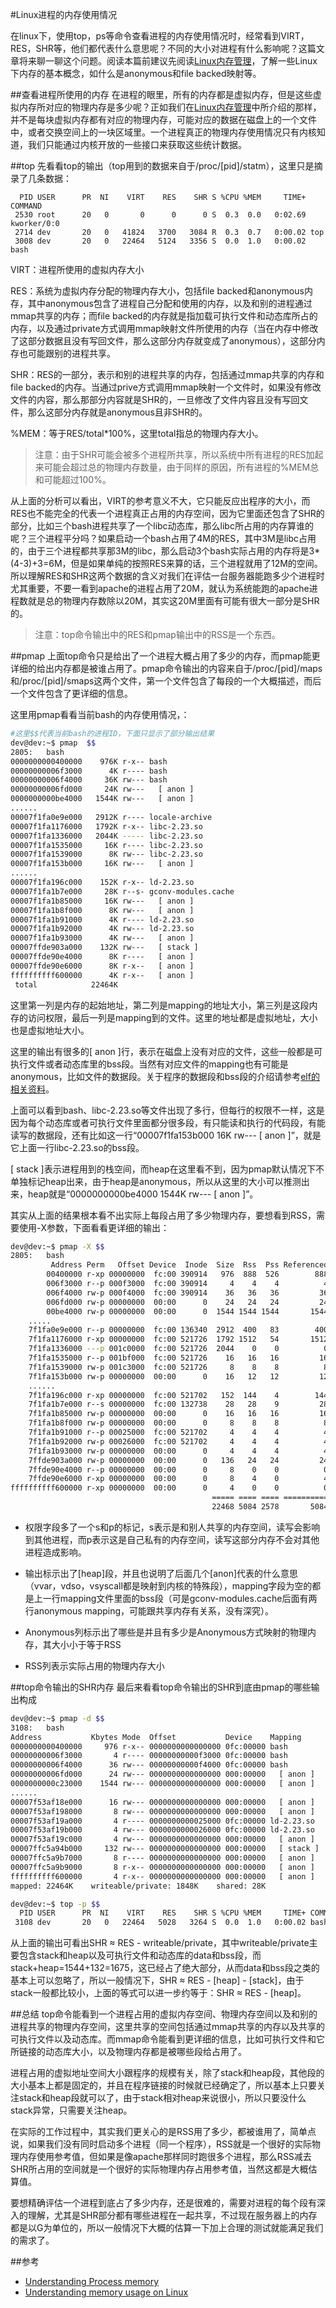 #Linux进程的内存使用情况

在linux下，使用top，ps等命令查看进程的内存使用情况时，经常看到VIRT，RES，SHR等，他们都代表什么意思呢？不同的大小对进程有什么影响呢？这篇文章将来聊一聊这个问题。阅读本篇前建议先阅读[Linux内存管理](https://segmentfault.com/a/1190000008125006)，了解一些Linux下内存的基本概念，如什么是anonymous和file backed映射等。

##查看进程所使用的内存
在进程的眼里，所有的内存都是虚拟内存，但是这些虚拟内存所对应的物理内存是多少呢？正如我们在[Linux内存管理](https://segmentfault.com/a/1190000008125006)中所介绍的那样，并不是每块虚拟内存都有对应的物理内存，可能对应的数据在磁盘上的一个文件中，或者交换空间上的一块区域里。一个进程真正的物理内存使用情况只有内核知道，我们只能通过内核开放的一些接口来获取这些统计数据。

##top
先看看top的输出（top用到的数据来自于/proc/[pid]/statm），这里只是摘录了几条数据：
```
  PID USER      PR  NI    VIRT    RES    SHR S %CPU %MEM     TIME+ COMMAND
 2530 root      20   0       0      0      0 S  0.3  0.0   0:02.69 kworker/0:0
 2714 dev       20   0   41824   3700   3084 R  0.3  0.7   0:00.02 top
 3008 dev       20   0   22464   5124   3356 S  0.0  1.0   0:00.02 bash
```

VIRT：进程所使用的虚拟内存大小

RES：系统为虚拟内存分配的物理内存大小，包括file backed和anonymous内存，其中anonymous包含了进程自己分配和使用的内存，以及和别的进程通过mmap共享的内存；而file backed的内存就是指加载可执行文件和动态库所占的内存，以及通过private方式调用mmap映射文件所使用的内存（当在内存中修改了这部分数据且没有写回文件，那么这部分内存就变成了anonymous），这部分内存也可能跟别的进程共享。

SHR：RES的一部分，表示和别的进程共享的内存，包括通过mmap共享的内存和file backed的内存。当通过prive方式调用mmap映射一个文件时，如果没有修改文件的内容，那么那部分内容就是SHR的，一旦修改了文件内容且没有写回文件，那么这部分内存就是anonymous且非SHR的。

%MEM：等于RES/total*100%，这里total指总的物理内存大小。

>注意：由于SHR可能会被多个进程所共享，所以系统中所有进程的RES加起来可能会超过总的物理内存数量，由于同样的原因，所有进程的%MEM总和可能超过100%。

从上面的分析可以看出，VIRT的参考意义不大，它只能反应出程序的大小，而RES也不能完全的代表一个进程真正占用的内存空间，因为它里面还包含了SHR的部分，比如三个bash进程共享了一个libc动态库，那么libc所占用的内存算谁的呢？三个进程平分吗？如果启动一个bash占用了4M的RES，其中3M是libc占用的，由于三个进程都共享那3M的libc，那么启动3个bash实际占用的内存将是3*(4-3)+3=6M，但是如果单纯的按照RES来算的话，三个进程就用了12M的空间。所以理解RES和SHR这两个数据的含义对我们在评估一台服务器能跑多少个进程时尤其重要，不要一看到apache的进程占用了20M，就认为系统能跑的apache进程数就是总的物理内存数除以20M，其实这20M里面有可能有很大一部分是SHR的。

>注意：top命令输出中的RES和pmap输出中的RSS是一个东西。

##pmap
上面top命令只是给出了一个进程大概占用了多少的内存，而pmap能更详细的给出内存都是被谁占用了。pmap命令输出的内容来自于/proc/[pid]/maps和/proc/[pid]/smaps这两个文件，第一个文件包含了每段的一个大概描述，而后一个文件包含了更详细的信息。

这里用pmap看看当前bash的内存使用情况，：
```bash
#这里$$代表当前bash的进程ID，下面只显示了部分输出结果
dev@dev:~$ pmap  $$
2805:   bash
0000000000400000    976K r-x-- bash
00000000006f3000      4K r---- bash
00000000006f4000     36K rw--- bash
00000000006fd000     24K rw---   [ anon ]
0000000000be4000   1544K rw---   [ anon ]
......
00007f1fa0e9e000   2912K r---- locale-archive
00007f1fa1176000   1792K r-x-- libc-2.23.so
00007f1fa1336000   2044K ----- libc-2.23.so
00007f1fa1535000     16K r---- libc-2.23.so
00007f1fa1539000      8K rw--- libc-2.23.so
00007f1fa153b000     16K rw---   [ anon ]
......
00007f1fa196c000    152K r-x-- ld-2.23.so
00007f1fa1b7e000     28K r--s- gconv-modules.cache
00007f1fa1b85000     16K rw---   [ anon ]
00007f1fa1b8f000      8K rw---   [ anon ]
00007f1fa1b91000      4K r---- ld-2.23.so
00007f1fa1b92000      4K rw--- ld-2.23.so
00007f1fa1b93000      4K rw---   [ anon ]
00007ffde903a000    132K rw---   [ stack ]
00007ffde90e4000      8K r----   [ anon ]
00007ffde90e6000      8K r-x--   [ anon ]
ffffffffff600000      4K r-x--   [ anon ]
 total            22464K
```

这里第一列是内存的起始地址，第二列是mapping的地址大小，第三列是这段内存的访问权限，最后一列是mapping到的文件。这里的地址都是虚拟地址，大小也是虚拟地址大小。

这里的输出有很多的[ anon ]行，表示在磁盘上没有对应的文件，这些一般都是可执行文件或者动态库里的bss段。当然有对应文件的mapping也有可能是anonymous，比如文件的数据段。关于程序的数据段和bss段的介绍请参考[elf的相关资料](http://man7.org/linux/man-pages/man5/elf.5.html)。

上面可以看到bash、libc-2.23.so等文件出现了多行，但每行的权限不一样，这是因为每个动态库或者可执行文件里面都分很多段，有只能读和执行的代码段，有能读写的数据段，还有比如这一行“00007f1fa153b000     16K rw---   [ anon ]”，就是它上面一行libc-2.23.so的bss段。

[ stack ]表示进程用到的栈空间，而heap在这里看不到，因为pmap默认情况下不单独标记heap出来，由于heap是anonymous，所以从这里的大小可以推测出来，heap就是“0000000000be4000   1544K rw---   [ anon ]”。

其实从上面的结果根本看不出实际上每段占用了多少物理内存，要想看到RSS，需要使用-X参数，下面看看更详细的输出：
```bash
dev@dev:~$ pmap -X $$
2805:   bash
         Address Perm   Offset Device  Inode  Size  Rss  Pss Referenced Anonymous Shared_Hugetlb Private_Hugetlb Swap SwapPss Locked Mapping
        00400000 r-xp 00000000  fc:00 390914   976  888  526        888         0              0               0    0       0      0 bash
        006f3000 r--p 000f3000  fc:00 390914     4    4    4          4         4              0               0    0       0      0 bash
        006f4000 rw-p 000f4000  fc:00 390914    36   36   36         36        36              0               0    0       0      0 bash
        006fd000 rw-p 00000000  00:00      0    24   24   24         24        24              0               0    0       0      0
        00be4000 rw-p 00000000  00:00      0  1544 1544 1544       1544      1544              0               0    0       0      0 [heap]
    .....
    7f1fa0e9e000 r--p 00000000  fc:00 136340  2912  400   83        400         0              0               0    0       0      0 locale-archive
    7f1fa1176000 r-xp 00000000  fc:00 521726  1792 1512   54       1512         0              0               0    0       0      0 libc-2.23.so
    7f1fa1336000 ---p 001c0000  fc:00 521726  2044    0    0          0         0              0               0    0       0      0 libc-2.23.so
    7f1fa1535000 r--p 001bf000  fc:00 521726    16   16   16         16        16              0               0    0       0      0 libc-2.23.so
    7f1fa1539000 rw-p 001c3000  fc:00 521726     8    8    8          8         8              0               0    0       0      0 libc-2.23.so
    7f1fa153b000 rw-p 00000000  00:00      0    16   12   12         12        12              0               0    0       0      0
    ......
    7f1fa196c000 r-xp 00000000  fc:00 521702   152  144    4        144         0              0               0    0       0      0 ld-2.23.so
    7f1fa1b7e000 r--s 00000000  fc:00 132738    28   28    9         28         0              0               0    0       0      0 gconv-modules.cache
    7f1fa1b85000 rw-p 00000000  00:00      0    16   16   16         16        16              0               0    0       0      0
    7f1fa1b8f000 rw-p 00000000  00:00      0     8    8    8          8         8              0               0    0       0      0
    7f1fa1b91000 r--p 00025000  fc:00 521702     4    4    4          4         4              0               0    0       0      0 ld-2.23.so
    7f1fa1b92000 rw-p 00026000  fc:00 521702     4    4    4          4         4              0               0    0       0      0 ld-2.23.so
    7f1fa1b93000 rw-p 00000000  00:00      0     4    4    4          4         4              0               0    0       0      0
    7ffde903a000 rw-p 00000000  00:00      0   136   24   24         24        24              0               0    0       0      0 [stack]
    7ffde90e4000 r--p 00000000  00:00      0     8    0    0          0         0              0               0    0       0      0 [vvar]
    7ffde90e6000 r-xp 00000000  00:00      0     8    4    0          4         0              0               0    0       0      0 [vdso]
ffffffffff600000 r-xp 00000000  00:00      0     4    0    0          0         0              0               0    0       0      0 [vsyscall]
                                             ===== ==== ==== ========== ========= ============== =============== ==== ======= ======
                                             22468 5084 2578       5084      1764              0               0    0       0      0 KB
```

* 权限字段多了一个s和p的标记，s表示是和别人共享的内存空间，读写会影响到其他进程，而p表示这是自己私有的内存空间，读写这部分内存不会对其他进程造成影响。

* 输出标示出了[heap]段，并且也说明了后面几个[anon]代表的什么意思（vvar，vdso，vsyscall都是映射到内核的特殊段），mapping字段为空的都是上一行mapping文件里面的bss段（可是gconv-modules.cache后面有两行anonymous mapping，可能跟共享内存有关系，没有深究）。

* Anonymous列标示出了哪些是并且有多少是Anonymous方式映射的物理内存，其大小小于等于RSS

* RSS列表示实际占用的物理内存大小

##top命令输出的SHR内存
最后来看看top命令输出的SHR到底由pmap的哪些输出构成
```bash
dev@dev:~$ pmap -d $$
3108:   bash
Address           Kbytes Mode  Offset           Device    Mapping
0000000000400000     976 r-x-- 0000000000000000 0fc:00000 bash
00000000006f3000       4 r---- 00000000000f3000 0fc:00000 bash
00000000006f4000      36 rw--- 00000000000f4000 0fc:00000 bash
00000000006fd000      24 rw--- 0000000000000000 000:00000   [ anon ]
0000000000c23000    1544 rw--- 0000000000000000 000:00000   [ anon ]
......
00007f53af18e000      16 rw--- 0000000000000000 000:00000   [ anon ]
00007f53af198000       8 rw--- 0000000000000000 000:00000   [ anon ]
00007f53af19a000       4 r---- 0000000000025000 0fc:00000 ld-2.23.so
00007f53af19b000       4 rw--- 0000000000026000 0fc:00000 ld-2.23.so
00007f53af19c000       4 rw--- 0000000000000000 000:00000   [ anon ]
00007ffc5a94b000     132 rw--- 0000000000000000 000:00000   [ stack ]
00007ffc5a9b7000       8 r---- 0000000000000000 000:00000   [ anon ]
00007ffc5a9b9000       8 r-x-- 0000000000000000 000:00000   [ anon ]
ffffffffff600000       4 r-x-- 0000000000000000 000:00000   [ anon ]
mapped: 22464K    writeable/private: 1848K    shared: 28K

dev@dev:~$ top -p $$
  PID USER      PR  NI    VIRT    RES    SHR S %CPU %MEM     TIME+ COMMAND
 3108 dev       20   0   22464   5028   3264 S  0.0  1.0   0:00.02 bash
```
从上面的输出可看出SHR ≈ RES - writeable/private，其中writeable/private主要包含stack和heap以及可执行文件和动态库的data和bss段，而stack+heap=1544+132=1675，这已经占了绝大部分，从而data和bss段之类的基本上可以忽略了，所以一般情况下，SHR ≈ RES - [heap] - [stack]，由于stack一般都比较小，上面的等式可以进一步约等于：SHR ≈ RES - [heap]。

##总结
top命令能看到一个进程占用的虚拟内存空间、物理内存空间以及和别的进程共享的物理内存空间，这里共享的空间包括通过mmap共享的内存以及共享的可执行文件以及动态库。而mmap命令能看到更详细的信息，比如可执行文件和它所链接的动态库大小，以及物理内存都是被哪些段给占用了。

进程占用的虚拟地址空间大小跟程序的规模有关，除了stack和heap段，其他段的大小基本上都是固定的，并且在程序链接的时候就已经确定了，所以基本上只要关注stack和heap段就可以了，由于stack相对heap来说很小，所以只要没什么stack异常，只需要关注heap。

在实际的工作过程中，其实我们更关心的是RSS用了多少，都被谁用了，简单点说，如果我们没有同时启动多个进程（同一个程序），RSS就是一个很好的实际物理内存使用参考值，但如果是像apache那样同时跑很多个进程，那么RSS减去SHR所占用的空间就是一个很好的实际物理内存占用参考值，当然这都是大概估算值。

要想精确评估一个进程到底占了多少内存，还是很难的，需要对进程的每个段有深入的理解，尤其是SHR部分都有哪些进程在一起共享，不过现在服务器上的内存都是以G为单位的，所以一般情况下大概的估算一下加上合理的测试就能满足我们的需求了。

##参考
* [Understanding Process memory](https://techtalk.intersec.com/2013/07/memory-part-2-understanding-process-memory/)
* [Understanding memory usage on Linux](http://virtualthreads.blogspot.jp/2006/02/understanding-memory-usage-on-linux.html)